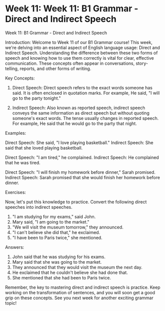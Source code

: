 # Week 11: Week 11: B1 Grammar - Direct and Indirect Speech

Week 11: B1 Grammar - Direct and Indirect Speech

Introduction:
Welcome to Week 11 of our B1 Grammar course! This week, we're delving into an essential aspect of English language usage: Direct and Indirect Speech. Understanding the difference between these two forms of speech and knowing how to use them correctly is vital for clear, effective communication. These concepts often appear in conversations, story-telling, reports, and other forms of writing. 

Key Concepts:

1. Direct Speech: Direct speech refers to the exact words someone has said. It is often enclosed in quotation marks. For example, He said, "I will go to the party tonight."

2. Indirect Speech: Also known as reported speech, indirect speech conveys the same information as direct speech but without quoting someone's exact words. The tense usually changes in reported speech. For example, He said that he would go to the party that night.

Examples:

Direct Speech: She said, "I love playing basketball."
Indirect Speech: She said that she loved playing basketball.

Direct Speech: "I am tired," he complained.
Indirect Speech: He complained that he was tired.

Direct Speech: "I will finish my homework before dinner," Sarah promised.
Indirect Speech: Sarah promised that she would finish her homework before dinner.

Exercises:

Now, let's put this knowledge to practice. Convert the following direct speeches into indirect speeches.

1. "I am studying for my exams," said John.
2. Mary said, "I am going to the market."
3. "We will visit the museum tomorrow," they announced.
4. "I can't believe she did that," he exclaimed.
5. "I have been to Paris twice," she mentioned.

Answers:

1. John said that he was studying for his exams.
2. Mary said that she was going to the market.
3. They announced that they would visit the museum the next day.
4. He exclaimed that he couldn't believe she had done that.
5. She mentioned that she had been to Paris twice.

Remember, the key to mastering direct and indirect speech is practice. Keep working on the transformation of sentences, and you will soon get a good grip on these concepts. See you next week for another exciting grammar topic!
